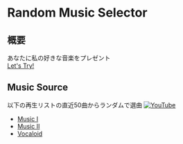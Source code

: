 # Random Music Selector

## 概要
あなたに私の好きな音楽をプレゼント  
[Let's Try!](https://random-music-selector.onrender.com)

## Music Source
以下の再生リストの直近50曲からランダムで選曲
[![YouTube](https://img.shields.io/badge/YouTube-%23FF0000.svg?logo=YouTube&logoColor=white)](#)
* [Music I](https://youtube.com/playlist?list=PLNnw2DXHmqD80GWMOKoJu4tL3BEHb18aX)
* [Music II](https://youtube.com/playlist?list=PLNnw2DXHmqD9p9jbbfpLXgA24ONtrWKst)
* [Vocaloid](https://www.youtube.com/playlist?list=PLNnw2DXHmqD8ea-gGyC0uZdGufJrlbhHy)
